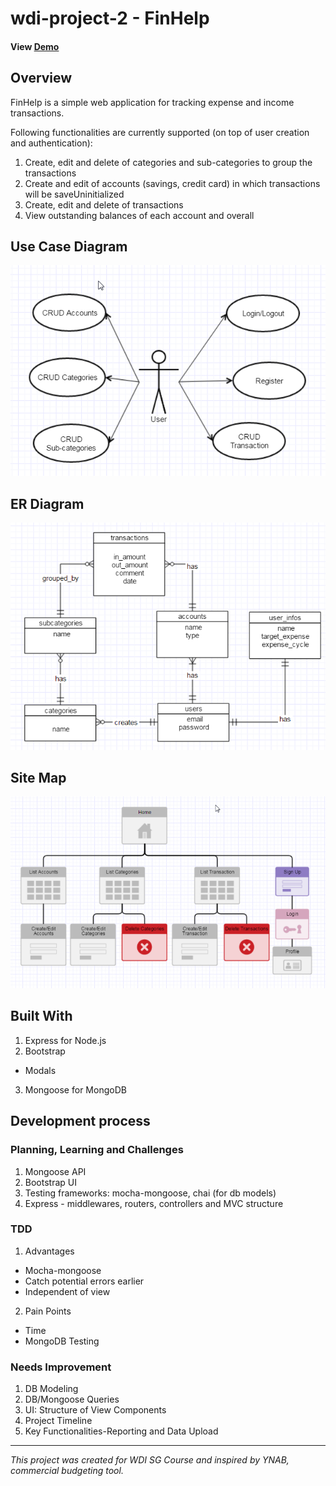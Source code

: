 # wdi-project-2 - FinHelp

#### View [Demo](https://finhelp.herokuapp.com/)

## Overview

FinHelp is a simple web application for tracking expense and income transactions.  

Following functionalities are currently supported (on top of user creation and authentication):

1. Create, edit and delete of categories and sub-categories to group the transactions
2. Create and edit of accounts (savings, credit card) in which transactions will be saveUninitialized
3. Create, edit and delete of transactions
4. View outstanding balances of each account and overall

## Use Case Diagram

![screenshot](images/readme/Use_Case.png "Use Case Diagram")

## ER Diagram

![screenshot](images/readme/ER_diagram.png "ER_Diagram")

## Site Map

![screenshot](images/readme/sitemap.png "Site Map")

## Built With
1. Express for Node.js
2. Bootstrap
  - Modals
3. Mongoose for MongoDB

## Development process

### Planning, Learning and Challenges

1. Mongoose API
2. Bootstrap UI
3. Testing frameworks: mocha-mongoose, chai (for db models)
4. Express - middlewares, routers, controllers and MVC structure

### TDD

1. Advantages
  - Mocha-mongoose
  - Catch potential errors earlier
  - Independent of view
2. Pain Points
  - Time
  - MongoDB Testing

### Needs Improvement

1. DB Modeling
2. DB/Mongoose Queries
3. UI: Structure of View Components
4. Project Timeline
5. Key Functionalities-Reporting and Data Upload

___

*This project was created for WDI SG Course and inspired by YNAB, commercial budgeting tool.*
